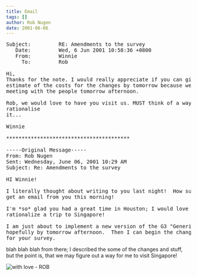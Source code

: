 ```yaml
---
title: Email
tags: []
author: Rob Nugen
date: 2001-06-06
---
```


<pre>
Subject:         RE: Amendments to the survey
   Date:         Wed, 6 Jun 2001 10:58:36 +0800
   From:         Winnie
     To:         Rob

Hi,
Thanks for the note. I would really appreciate if you can give us an
estimate of the costs for the changes by tomorrow because we will be
meeting with the people tomorrow afternoon.

Rob, we would love to have you visit us. MUST think of a way to
rationalise
it...

Winnie

****************************************

-----Original Message-----
From: Rob Nugen
Sent: Wednesday, June 06, 2001 10:29 AM
Subject: Re: Amendments to the survey

HI Winnie!

I literally thought about writing to you last night!  How surprising to
get an email from you this morning!

I'm *so* glad you had a great time in Houston; I would love to somehow
rationalize a trip to Singapore!

I am just about to implement a new version of the G3 "Generic 360"
hopefully by tomorrow afternoon.  Then I can begin the changes required
for your survey.
</pre>

<p>blah blah blah from there; I described the some of the changes and
stuff, but the point is, that we may figure out a way for me to visit
Singapore!</p>

<p><img src='/images/rob/wL-ROB.gif' alt='with love - ROB'/></p>
